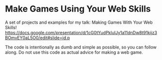 # Make Games Using Your Web Skills
A set of projects and examples for my talk: Making Games With Your Web Skills! https://docs.google.com/presentation/d/1cG0tYudPkluIJy1a11dnDw8t91kijz3BOmvEY0aL5O0/edit#slide=id.p

The code is intentionally as dumb and simple as possible, so you can follow along. Do not use this code as actual advice for making a web game.